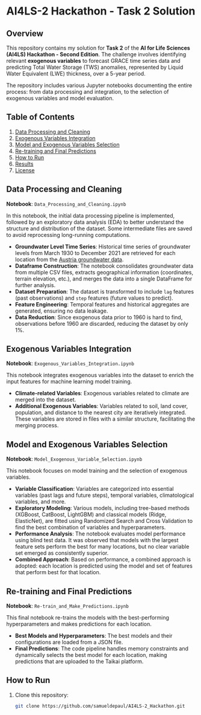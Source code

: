 # AI4LS-2 Hackathon - Task 2 Solution

## Overview

This repository contains my solution for **Task 2** of the **AI for Life Sciences (AI4LS) Hackathon - Second Edition**. The challenge involves identifying relevant **exogenous variables** to forecast GRACE time series data and predicting Total Water Storage (TWS) anomalies, represented by Liquid Water Equivalent (LWE) thickness, over a 5-year period.

The repository includes various Jupyter notebooks documenting the entire process: from data processing and integration, to the selection of exogenous variables and model evaluation.

## Table of Contents

1. [Data Processing and Cleaning](#data-processing-and-cleaning)
2. [Exogenous Variables Integration](#exogenous-variables-integration)
3. [Model and Exogenous Variables Selection](#model-and-exogenous-variables-selection)
4. [Re-training and Final Predictions](#re-training-and-final-predictions)
5. [How to Run](#how-to-run)
6. [Results](#results)
7. [License](#license)

## Data Processing and Cleaning

**Notebook**: `Data_Processing_and_Cleaning.ipynb`

In this notebook, the initial data processing pipeline is implemented, followed by an exploratory data analysis (EDA) to better understand the structure and distribution of the dataset. Some intermediate files are saved to avoid reprocessing long-running computations.

- **Groundwater Level Time Series**: Historical time series of groundwater levels from March 1930 to December 2021 are retrieved for each location from the [Austria groundwater data](https://ehyd.gv.at/).
- **Dataframe Construction**: The notebook consolidates groundwater data from multiple CSV files, extracts geographical information (coordinates, terrain elevation, etc.), and merges the data into a single DataFrame for further analysis.
- **Dataset Preparation**: The dataset is transformed to include `lag` features (past observations) and `step` features (future values to predict).
- **Feature Engineering**: Temporal features and historical aggregates are generated, ensuring no data leakage.
- **Data Reduction**: Since exogenous data prior to 1960 is hard to find, observations before 1960 are discarded, reducing the dataset by only 1%.

## Exogenous Variables Integration

**Notebook**: `Exogenous_Variables_Integration.ipynb`

This notebook integrates exogenous variables into the dataset to enrich the input features for machine learning model training. 

- **Climate-related Variables**: Exogenous variables related to climate are merged into the dataset.
- **Additional Exogenous Variables**: Variables related to soil, land cover, population, and distance to the nearest city are iteratively integrated. These variables are stored in files with a similar structure, facilitating the merging process.

## Model and Exogenous Variables Selection

**Notebook**: `Model_Exogenous_Variable_Selection.ipynb`

This notebook focuses on model training and the selection of exogenous variables.

- **Variable Classification**: Variables are categorized into essential variables (past lags and future steps), temporal variables, climatological variables, and more.
- **Exploratory Modeling**: Various models, including tree-based methods (XGBoost, CatBoost, LightGBM) and classical models (Ridge, ElasticNet), are fitted using Randomized Search and Cross Validation to find the best combination of variables and hyperparameters.
- **Performance Analysis**: The notebook evaluates model performance using blind test data. It was observed that models with the largest feature sets perform the best for many locations, but no clear variable set emerged as consistently superior.
- **Combined Approach**: Based on performance, a combined approach is adopted: each location is predicted using the model and set of features that perform best for that location.

## Re-training and Final Predictions

**Notebook**: `Re-train_and_Make_Predictions.ipynb`

This final notebook re-trains the models with the best-performing hyperparameters and makes predictions for each location. 

- **Best Models and Hyperparameters**: The best models and their configurations are loaded from a JSON file. 
- **Final Predictions**: The code pipeline handles memory constraints and dynamically selects the best model for each location, making predictions that are uploaded to the Taikai platform.

## How to Run

1. Clone this repository:
   ```bash
   git clone https://github.com/samueldepaul/AI4LS-2_Hackathon.git
